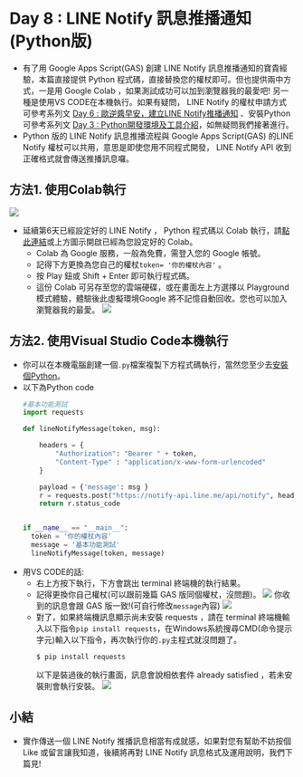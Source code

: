 # Day 8 : LINE Notify 訊息推播通知 (Python版)

- 有了用 Google Apps Script(GAS) 創建 LINE Notify 訊息推播通知的寶貴經驗，本篇直接提供 Python 程式碼，直接替換您的權杖即可。但也提供兩中方式，一是用 Google Colab ，如果測試成功可以加到瀏覽器我的最愛吧! 另一種是使用VS CODE在本機執行。如果有疑問， LINE Notify 的權杖申請方式可參考系列文 [Day 6 : 歐逆醬早安，建立LINE Notify推播通知](https://ithelp.ithome.com.tw/users/20121130/articles) 、安裝Python可參考系列文 [Day 3 : Python開發環境及工具介紹](https://ithelp.ithome.com.tw/articles/10233530)，如無疑問我們接著進行。
- Python 版的 LINE Notify 訊息推播流程與 Google Apps Script(GAS) 的LINE Notify 權杖可以共用，意思是即使您用不同程式開發， LINE Notify API 收到正確格式就會傳送推播訊息囉。

## 方法1. 使用Colab執行
[![](https://i.imgur.com/pQnQ4tG.png)](https://is.gd/DxYF2P)
- 延續第6天已經設定好的 LINE Notify ， Python 程式碼以 Colab 執行，請[點此連結](https://is.gd/DxYF2P)或上方圖示開啟已經為您設定好的 Colab。
    - Colab 為 Google 服務，一般為免費，需登入您的 Google 帳號。
    - 記得下方更換為您自己的權杖`token= '你的權杖內容'` 。
    - 按 Play 鈕或 Shift + Enter 即可執行程式碼。
    - 這份 Colab 可另存至您的雲端硬碟，或在畫面左上方選擇以 Playground 模式體驗，體驗後此虛擬環境Google 將不記憶自動回收。您也可以加入瀏覽器我的最愛。
      ![](https://i.imgur.com/7vblaCz.png)
      
  
## 方法2. 使用Visual Studio Code本機執行
- 你可以在本機電腦創建一個`.py`檔案複製下方程式碼執行，當然您至少去[安裝個Python](https://www.python.org/downloads/)。
- 以下為Python code 
    ```python
    #基本功能測試
    import requests

    def lineNotifyMessage(token, msg):

        headers = {
            "Authorization": "Bearer " + token, 
            "Content-Type" : "application/x-www-form-urlencoded"
        }

        payload = {'message': msg }
        r = requests.post("https://notify-api.line.me/api/notify", headers = headers, params = payload)
        return r.status_code


    if __name__ == "__main__":
      token = '你的權杖內容'
      message = '基本功能測試'
      lineNotifyMessage(token, message)

    ```
- 用VS CODE的話:
    - 右上方按下執行，下方會跳出 terminal 終端機的執行結果。
    - 記得更換你自己權杖(可以跟前幾篇 GAS 版同個權杖，沒問題)。
    ![](https://i.imgur.com/LfUm10X.png)
    你收到的訊息會跟 GAS 版一致!(可自行修改`message`內容)
    ![](https://i.imgur.com/67YUZ7k.png)
    - 對了，如果終端機訊息顯示尚未安裝 requests ，請在 terminal 終端機輸入以下指令`pip install requests`，在Windows系統搜尋CMD(命令提示字元)輸入以下指令，再次執行你的`.py`主程式就沒問題了。
        ```
        $ pip install requests
        ```
        以下是裝過後的執行畫面，訊息會說相依套件 already satisfied ，若未安裝則會執行安裝。
        ![](https://i.imgur.com/5P0JfAu.png)

## 小結
- 實作傳送一個 LINE Notify 推播訊息相當有成就感，如果對您有幫助不妨按個 Like 或留言讓我知道，後續將再對 LINE Notify 訊息格式及運用說明，我們下篇見!